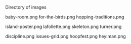 Directory of images

baby-room.png
for-the-birds.png
hopping-traditions.png

island-poster.png
lafollette.png
skeleton.png
turner.png


discipline.png
issues-grid.png
hoopfest.png
heylman.png